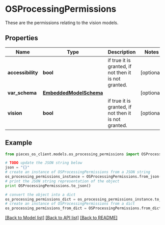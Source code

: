 # OSProcessingPermissions

These are the permissions relating to the vision models.

## Properties
Name | Type | Description | Notes
------------ | ------------- | ------------- | -------------
**accessibility** | **bool** | if true it is granted, if not then it is not granted. | [optional] 
**var_schema** | [**EmbeddedModelSchema**](EmbeddedModelSchema.md) |  | [optional] 
**vision** | **bool** | if true it is granted, if not then it is not granted. | [optional] 

## Example

```python
from pieces_os_client.models.os_processing_permissions import OSProcessingPermissions

# TODO update the JSON string below
json = "{}"
# create an instance of OSProcessingPermissions from a JSON string
os_processing_permissions_instance = OSProcessingPermissions.from_json(json)
# print the JSON string representation of the object
print OSProcessingPermissions.to_json()

# convert the object into a dict
os_processing_permissions_dict = os_processing_permissions_instance.to_dict()
# create an instance of OSProcessingPermissions from a dict
os_processing_permissions_from_dict = OSProcessingPermissions.from_dict(os_processing_permissions_dict)
```
[[Back to Model list]](../README.md#documentation-for-models) [[Back to API list]](../README.md#documentation-for-api-endpoints) [[Back to README]](../README.md)


